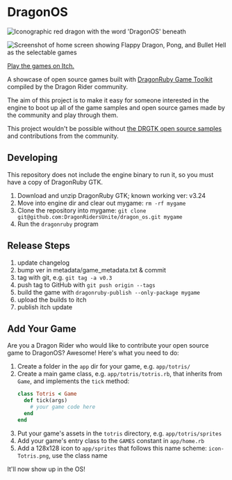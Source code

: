 # DragonOS

![Iconographic red dragon with the word 'DragonOS' beneath](https://user-images.githubusercontent.com/928367/204061027-b46c0172-b6a0-4fc7-94ab-137bbdd67649.png)

![Screenshot of home screen showing Flappy Dragon, Pong, and Bullet Hell as the selectable games](https://user-images.githubusercontent.com/928367/204060969-e2cdd572-9694-43a2-8a60-8d1c46f10acd.png)

[Play the games on Itch.](https://dragonridersunite.itch.io/dragon-os)

A showcase of open source games built with [DragonRuby Game Toolkit](https://dragonruby.org/toolkit/game) compiled by the Dragon Rider community.

The aim of this project is to make it easy for someone interested in the engine to boot up all of the game samples and open source games made by the community and play through them.

This project wouldn't be possible without [the DRGTK open source samples](https://github.com/DragonRuby/dragonruby-game-toolkit-contrib/tree/master/samples) and contributions from the community.

## Developing

This repository does not include the engine binary to run it, so you must have a copy of DragonRuby GTK.

1. Download and unzip DragonRuby GTK; known working ver: v3.24
2. Move into engine dir and clear out mygame: `rm -rf mygame`
3. Clone the repository into mygame: `git clone git@github.com:DragonRidersUnite/dragon_os.git mygame`
4. Run the `dragonruby` program

## Release Steps

1. update changelog
2. bump ver in metadata/game_metadata.txt & commit
3. tag with git, e.g. `git tag -a v0.3`
4. push tag to GitHub with `git push origin --tags`
5. build the game with `dragonruby-publish --only-package mygame`
6. upload the builds to itch
7. publish itch update

## Add Your Game

Are you a Dragon Rider who would like to contribute your open source game to DragonOS? Awesome! Here's what you need to do:

1. Create a folder in the `app` dir for your game, e.g. `app/totris/`
2. Create a main game class, e.g. `app/totris/totris.rb`, that inherits from `Game`, and implements the `tick` method:
    ``` ruby
    class Totris < Game
      def tick(args)
        # your game code here
      end
    end
    ```
3. Put your game's assets in the `totris` directory, e.g. `app/totris/sprites`
4. Add your game's entry class to the `GAMES` constant in `app/home.rb`
5. Add a 128x128 icon to `app/sprites` that follows this name scheme: `icon-Totris.png`, use the class name

It'll now show up in the OS!
